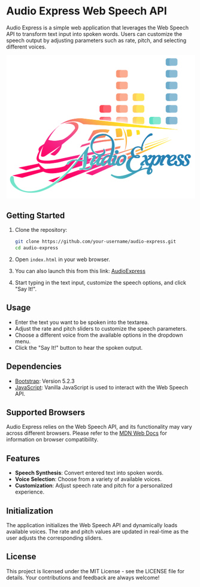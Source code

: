 # Audio Express Web Speech API 
Audio Express is a simple web application that leverages the Web Speech API to transform text input into spoken words. Users can customize the speech output by adjusting parameters such as rate, pitch, and selecting different voices.

![Audio Express Logo](/img/AudioExpressLogo.png)


## Getting Started

1. Clone the repository:

    ```bash
    git clone https://github.com/your-username/audio-express.git
    cd audio-express
    ```

2. Open `index.html` in your web browser.

3. You can also launch this from this link: [AudioExpress](https://bennyblvck.github.io/AudioExpress/)

4. Start typing in the text input, customize the speech options, and click "Say It!".

## Usage

- Enter the text you want to be spoken into the textarea.
- Adjust the rate and pitch sliders to customize the speech parameters.
- Choose a different voice from the available options in the dropdown menu.
- Click the "Say It!" button to hear the spoken output.

## Dependencies

- [Bootstrap](https://getbootstrap.com): Version 5.2.3
- [JavaScript](https://developer.mozilla.org/en-US/docs/Web/JavaScript): Vanilla JavaScript is used to interact with the Web Speech API.

## Supported Browsers

Audio Express relies on the Web Speech API, and its functionality may vary across different browsers. Please refer to the [MDN Web Docs](https://developer.mozilla.org/en-US/docs/Web/API/Web_Speech_API) for information on browser compatibility.

## Features

- **Speech Synthesis**: Convert entered text into spoken words.
- **Voice Selection**: Choose from a variety of available voices.
- **Customization**: Adjust speech rate and pitch for a personalized experience.

## Initialization

The application initializes the Web Speech API and dynamically loads available voices. The rate and pitch values are updated in real-time as the user adjusts the corresponding sliders.

## License 

This project is licensed under the MIT License - see the LICENSE file for details. Your contributions and feedback are always welcome!
